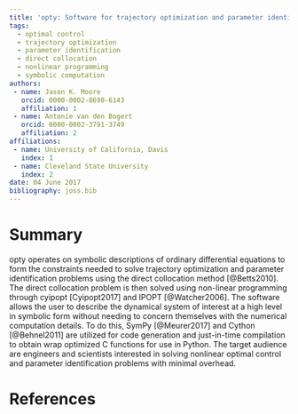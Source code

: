 ```yaml
---
title: 'opty: Software for trajectory optimization and parameter identification using direct collocation'
tags:
  - optimal control
  - trajectory optimization
  - parameter identification
  - direct collocation
  - nonlinear programming
  - symbolic computation
authors:
 - name: Jason K. Moore
   orcid: 0000-0002-8698-6143
   affiliation: 1
 - name: Antonie van den Bogert
   orcid: 0000-0002-3791-3749
   affiliation: 2
affiliations:
 - name: University of California, Davis
   index: 1
 - name: Cleveland State University
   index: 2
date: 04 June 2017
bibliography: joss.bib
---
```


# Summary

opty operates on symbolic descriptions of ordinary differential equations to
form the constraints needed to solve trajectory optimization and parameter
identification problems using the direct collocation method [@Betts2010]. The
direct collocation problem is then solved using non-linear programming through
cyipopt [Cyipopt2017] and IPOPT [@Watcher2006]. The software allows the user to
describe the dynamical system of interest at a high level in symbolic form
without needing to concern themselves with the numerical computation details.
To do this, SymPy [@Meurer2017] and Cython [@Behnel2011] are utilized for code
generation and just-in-time compilation to obtain wrap optimized C functions
for use in Python. The target audience are engineers and scientists interested
in solving nonlinear optimal control and parameter identification problems with
minimal overhead.

# References

